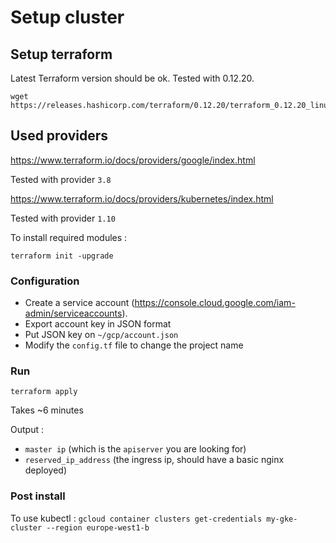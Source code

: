# Setup cluster

## Setup terraform

Latest Terraform version should be ok. Tested with 0.12.20.  
```
wget https://releases.hashicorp.com/terraform/0.12.20/terraform_0.12.20_linux_amd64.zip
```

## Used providers

https://www.terraform.io/docs/providers/google/index.html

Tested with provider `3.8`

https://www.terraform.io/docs/providers/kubernetes/index.html

Tested with provider `1.10`

To install required modules :  
```
terraform init -upgrade
```


### Configuration  

* Create a service account (https://console.cloud.google.com/iam-admin/serviceaccounts).  
* Export account key in JSON format  
* Put JSON key on `~/gcp/account.json`
* Modify the `config.tf` file to change the project name

### Run  

```
terraform apply
```

Takes ~6 minutes  

Output : 
* `master ip` (which is the `apiserver` you are looking for)
* `reserved_ip_address` (the ingress ip, should have a basic nginx deployed)

### Post install

To use kubectl : `gcloud container clusters get-credentials my-gke-cluster --region europe-west1-b`
